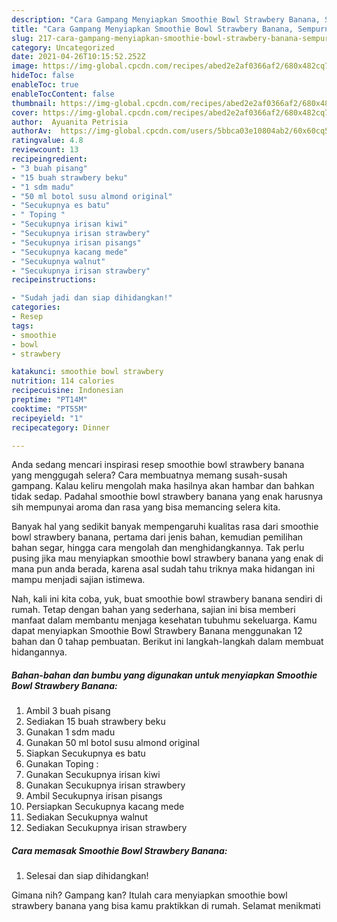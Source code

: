 ```yaml
---
description: "Cara Gampang Menyiapkan Smoothie Bowl Strawbery Banana, Sempurna"
title: "Cara Gampang Menyiapkan Smoothie Bowl Strawbery Banana, Sempurna"
slug: 217-cara-gampang-menyiapkan-smoothie-bowl-strawbery-banana-sempurna
category: Uncategorized
date: 2021-04-26T10:15:52.252Z
image: https://img-global.cpcdn.com/recipes/abed2e2af0366af2/680x482cq70/smoothie-bowl-strawbery-banana-foto-resep-utama.jpg
hideToc: false
enableToc: true
enableTocContent: false
thumbnail: https://img-global.cpcdn.com/recipes/abed2e2af0366af2/680x482cq70/smoothie-bowl-strawbery-banana-foto-resep-utama.jpg
cover: https://img-global.cpcdn.com/recipes/abed2e2af0366af2/680x482cq70/smoothie-bowl-strawbery-banana-foto-resep-utama.jpg
author:  Ayuanita Petrisia
authorAv:  https://img-global.cpcdn.com/users/5bbca03e10804ab2/60x60cq50/avatar.jpg
ratingvalue: 4.8
reviewcount: 13
recipeingredient:
- "3 buah pisang"
- "15 buah strawbery beku"
- "1 sdm madu"
- "50 ml botol susu almond original"
- "Secukupnya es batu"
- " Toping "
- "Secukupnya irisan kiwi"
- "Secukupnya irisan strawbery"
- "Secukupnya irisan pisangs"
- "Secukupnya kacang mede"
- "Secukupnya walnut"
- "Secukupnya irisan strawbery"
recipeinstructions:

- "Sudah jadi dan siap dihidangkan!"
categories:
- Resep
tags:
- smoothie
- bowl
- strawbery

katakunci: smoothie bowl strawbery 
nutrition: 114 calories
recipecuisine: Indonesian
preptime: "PT14M"
cooktime: "PT55M"
recipeyield: "1"
recipecategory: Dinner

---
```



Anda sedang mencari inspirasi resep smoothie bowl strawbery banana yang menggugah selera? Cara membuatnya memang susah-susah gampang. Kalau keliru mengolah maka hasilnya akan hambar dan bahkan tidak sedap. Padahal smoothie bowl strawbery banana yang enak harusnya sih mempunyai aroma dan rasa yang bisa memancing selera kita.


Banyak hal yang sedikit banyak mempengaruhi kualitas rasa dari smoothie bowl strawbery banana, pertama dari jenis bahan, kemudian pemilihan bahan segar, hingga cara mengolah dan menghidangkannya. Tak perlu pusing jika mau menyiapkan smoothie bowl strawbery banana yang enak di mana pun anda berada, karena asal sudah tahu triknya maka hidangan ini mampu menjadi sajian istimewa.




Nah, kali ini kita coba, yuk, buat smoothie bowl strawbery banana sendiri di rumah. Tetap dengan bahan yang sederhana, sajian ini bisa memberi manfaat dalam membantu menjaga kesehatan tubuhmu sekeluarga. Kamu dapat menyiapkan Smoothie Bowl Strawbery Banana menggunakan 12 bahan dan 0 tahap pembuatan. Berikut ini langkah-langkah dalam membuat hidangannya.

<!--inarticleads1-->

##### Bahan-bahan dan bumbu yang digunakan untuk menyiapkan Smoothie Bowl Strawbery Banana:

1. Ambil 3 buah pisang
1. Sediakan 15 buah strawbery beku
1. Gunakan 1 sdm madu
1. Gunakan 50 ml botol susu almond original
1. Siapkan Secukupnya es batu
1. Gunakan  Toping :
1. Gunakan Secukupnya irisan kiwi
1. Gunakan Secukupnya irisan strawbery
1. Ambil Secukupnya irisan pisangs
1. Persiapkan Secukupnya kacang mede
1. Sediakan Secukupnya walnut
1. Sediakan Secukupnya irisan strawbery




<!--inarticleads2-->

##### Cara memasak Smoothie Bowl Strawbery Banana:


1. Selesai dan siap dihidangkan!



Gimana nih? Gampang kan? Itulah cara menyiapkan smoothie bowl strawbery banana yang bisa kamu praktikkan di rumah. Selamat menikmati
